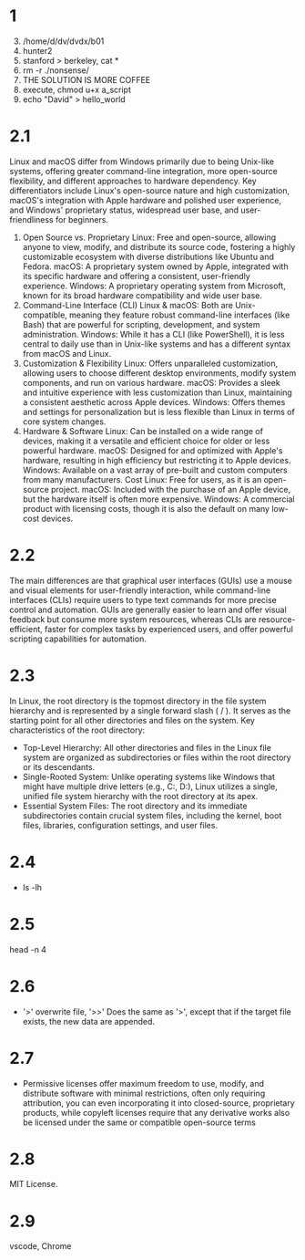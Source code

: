 # 1
3. /home/d/dv/dvdx/b01
4. hunter2
5. stanford > berkeley, cat *
6. rm -r ./nonsense/
7. THE SOLUTION IS MORE COFFEE
8. execute, chmod u+x a_script
9. echo "David" > hello_world

# 2.1
Linux and macOS differ from Windows primarily due to being Unix-like systems, offering greater command-line integration, more open-source flexibility, and different approaches to hardware dependency. Key differentiators include Linux's open-source nature and high customization, macOS's integration with Apple hardware and polished user experience, and Windows' proprietary status, widespread user base, and user-friendliness for beginners.  
1. Open Source vs. Proprietary 
Linux: Free and open-source, allowing anyone to view, modify, and distribute its source code, fostering a highly customizable ecosystem with diverse distributions like Ubuntu and Fedora. 
macOS: A proprietary system owned by Apple, integrated with its specific hardware and offering a consistent, user-friendly experience. 
Windows: A proprietary operating system from Microsoft, known for its broad hardware compatibility and wide user base.
2. Command-Line Interface (CLI)
Linux & macOS: Both are Unix-compatible, meaning they feature robust command-line interfaces (like Bash) that are powerful for scripting, development, and system administration. 
Windows: While it has a CLI (like PowerShell), it is less central to daily use than in Unix-like systems and has a different syntax from macOS and Linux. 
3. Customization & Flexibility
Linux: Offers unparalleled customization, allowing users to choose different desktop environments, modify system components, and run on various hardware. 
macOS: Provides a sleek and intuitive experience with less customization than Linux, maintaining a consistent aesthetic across Apple devices. 
Windows: Offers themes and settings for personalization but is less flexible than Linux in terms of core system changes. 
4. Hardware & Software
Linux: Can be installed on a wide range of devices, making it a versatile and efficient choice for older or less powerful hardware. 
macOS: Designed for and optimized with Apple's hardware, resulting in high efficiency but restricting it to Apple devices. 
Windows: Available on a vast array of pre-built and custom computers from many manufacturers. 
Cost
Linux: Free for users, as it is an open-source project. 
macOS: Included with the purchase of an Apple device, but the hardware itself is often more expensive. 
Windows: A commercial product with licensing costs, though it is also the default on many low-cost devices. 

# 2.2
The main differences are that graphical user interfaces (GUIs) use a mouse and visual elements for user-friendly interaction, while command-line interfaces (CLIs) require users to type text commands for more precise control and automation. GUIs are generally easier to learn and offer visual feedback but consume more system resources, whereas CLIs are resource-efficient, faster for complex tasks by experienced users, and offer powerful scripting capabilities for automation. 


# 2.3

In Linux, the root directory is the topmost directory in the file system hierarchy and is represented by a single forward slash ( / ). It serves as the starting point for all other directories and files on the system.
Key characteristics of the root directory:
- Top-Level Hierarchy: All other directories and files in the Linux file system are organized as subdirectories or files within the root directory or its descendants.
- Single-Rooted System: Unlike operating systems like Windows that might have multiple drive letters (e.g., C:, D:), Linux utilizes a single, unified file system hierarchy with the root directory at its apex.
- Essential System Files: The root directory and its immediate subdirectories contain crucial system files, including the kernel, boot files, libraries, configuration settings, and user files.

# 2.4
- ls -lh

# 2.5
head -n 4

# 2.6 
- '>' overwrite file, '>>' Does the same as '>', except that if the target file exists, the new data are appended.

# 2.7
- Permissive licenses offer maximum freedom to use, modify, and distribute software with minimal restrictions, often only requiring attribution, you can even incorporating it into closed-source, proprietary products, while copyleft licenses require that any derivative works also be licensed under the same or compatible open-source terms

# 2.8
MIT License.

# 2.9
vscode, Chrome